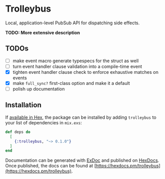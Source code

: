 # Trolleybus

Local, application-level PubSub API for dispatching side effects.

**TODO: More extensive description**

## TODOs

- [ ] make event macro generate typespecs for the struct as well
- [ ] turn event handler clause validation into a compile-time event
- [x] tighten event handler clause check to enforce exhaustive matches on events
- [x] make `full_sync?` first-class option and make it a default
- [ ] polish up documentation

## Installation

If [available in Hex](https://hex.pm/docs/publish), the package can be installed
by adding `trolleybus` to your list of dependencies in `mix.exs`:

```elixir
def deps do
  [
    {:trolleybus, "~> 0.1.0"}
  ]
end
```

Documentation can be generated with [ExDoc](https://github.com/elixir-lang/ex_doc)
and published on [HexDocs](https://hexdocs.pm). Once published, the docs can
be found at [https://hexdocs.pm/trolleybus](https://hexdocs.pm/trolleybus).

